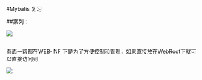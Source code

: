 #Mybatis 复习


##案列：

![](http://i.imgur.com/0U10vWD.png)

##
页面一帮都在WEB-INF 下是为了方便控制和管理，如果直接放在WebRoot下就可以直接访问到


![](http://i.imgur.com/4dqqPEN.png)

